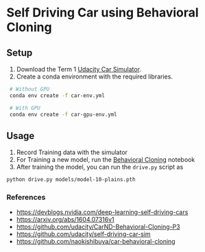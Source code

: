 # Self Driving Car using Behavioral Cloning

## Setup

1. Download the Term 1 [Udacity Car Simulator](https://github.com/udacity/self-driving-car-sim).
2. Create a conda environment with the required libraries.

```bash
 # Without GPU
 conda env create -f car-env.yml

 # With GPU
 conda env create -f car-gpu-env.yml
```

## Usage

1. Record Training data with the simulator
2. For Training a new model, run the [Behavioral Cloning](BehavioralCloning-Pytorch.ipynb) notebook
3. After training the model, you can run the `drive.py` script as

```bash
python drive.py models/model-10-plains.pth
```

### References

- https://devblogs.nvidia.com/deep-learning-self-driving-cars
- https://arxiv.org/abs/1604.07316v1
- https://github.com/udacity/CarND-Behavioral-Cloning-P3
- https://github.com/udacity/self-driving-car-sim
- https://github.com/naokishibuya/car-behavioral-cloning
